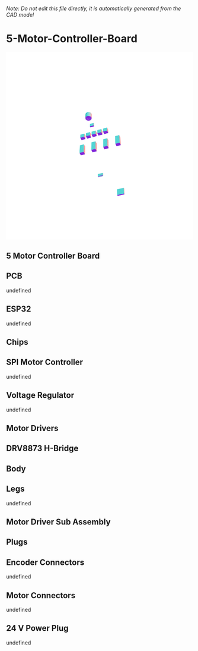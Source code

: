 ###### Note: Do not edit this file directly, it is automatically generated from the CAD model

# 5-Motor-Controller-Board

![](/project.svg)

## 5 Motor Controller Board


## PCB


undefined


## ESP32


undefined


## Chips


## SPI Motor Controller


undefined


## Voltage Regulator


undefined


## Motor Drivers


## DRV8873 H-Bridge


## Body


## Legs


undefined


## Motor Driver Sub Assembly


## Plugs


## Encoder Connectors


undefined


## Motor Connectors


undefined


## 24 V Power Plug


undefined


